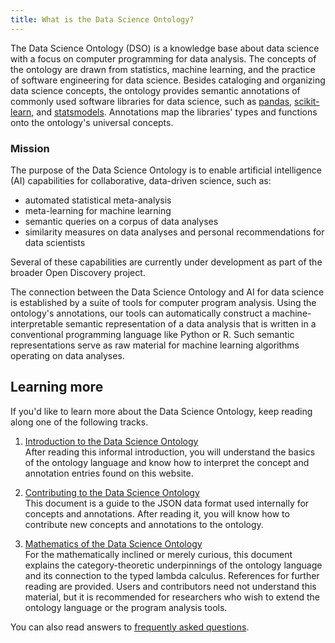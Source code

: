 ```yaml
---
title: What is the Data Science Ontology?
---
```


The Data Science Ontology (DSO) is a knowledge base about data science with a focus on computer programming for data analysis. The concepts of the ontology are drawn from statistics, machine learning, and the practice of software engineering for data science. Besides cataloging and organizing data science concepts, the ontology provides semantic annotations of commonly used software libraries for data science, such as [pandas](https://pandas.pydata.org/), [scikit-learn](http://scikit-learn.org/), and [statsmodels](http://www.statsmodels.org/). Annotations map the libraries' types and functions onto the ontology's universal concepts.

### Mission

The purpose of the Data Science Ontology is to enable artificial intelligence (AI) capabilities for collaborative, data-driven science, such as:

- automated statistical meta-analysis
- meta-learning for machine learning
- semantic queries on a corpus of data analyses
- similarity measures on data analyses and personal recommendations for data scientists

Several of these capabilities are currently under development as part of the broader Open Discovery project.

The connection between the Data Science Ontology and AI for data science is established by a suite of tools for computer program analysis. Using the ontology's annotations, our tools can automatically construct a machine-interpretable semantic representation of a data analysis that is written in a conventional programming language like Python or R. Such semantic representations serve as raw material for machine learning algorithms operating on data analyses.

## Learning more

If you'd like to learn more about the Data Science Ontology, keep reading along one of the following tracks.

1. [Introduction to the Data Science Ontology](/page/intro)  
   After reading this informal introduction, you will understand the basics of the ontology language and know how to interpret the concept and annotation entries found on this website.

2. [Contributing to the Data Science Ontology](/page/contribute)  
   This document is a guide to the JSON data format used internally for concepts and annotations. After reading it, you will know how to contribute new concepts and annotations to the ontology.

3. [Mathematics of the Data Science Ontology](/page/math)  
   For the mathematically inclined or merely curious, this document explains the category-theoretic underpinnings of the ontology language and its connection to the typed lambda calculus. References for further reading are provided. Users and contributors need not understand this material, but it is recommended for researchers who wish to extend the ontology language or the program analysis tools.

You can also read answers to [frequently asked questions](/page/faq).
